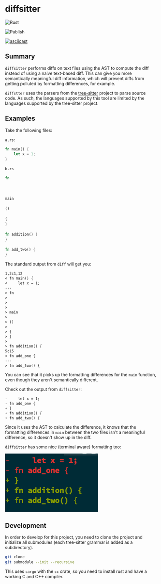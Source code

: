 # diffsitter

![Rust](https://github.com/afnanenayet/diffsitter/workflows/Rust/badge.svg)

![Publish](https://github.com/afnanenayet/diffsitter/workflows/Publish/badge.svg)

[![asciicast](https://asciinema.org/a/383291.svg)](https://asciinema.org/a/383291)

## Summary

`diffsitter` performs diffs on text files using the AST to compute the diff
instead of using a naive text-based diff. This can give you more semantically
meaningful diff information, which will prevent diffs from getting polluted by
formatting differences, for example.

`diffstter` uses the parsers from the
[tree-sitter](https://tree-sitter.github.io/tree-sitter/) project to parse
source code. As such, the languages supported by this tool are limited by the
languages supported by the tree-sitter project. 

## Examples

Take the following files:

`a.rs`:

```rust
fn main() {
    let x = 1;
}
```

`b.rs`

```rust
fn 



main

()

{
}

fn addition() {
}

fn add_two() {
}
```

The standard output from `diff` will get you:

```text
1,2c1,12
< fn main() {
<     let x = 1;
---
> fn
>
>
>
> main
>
> ()
>
> {
> }
>
> fn addition() {
5c15
< fn add_one {
---
> fn add_two() {
```

You can see that it picks up the formatting differences for the `main`
function, even though they aren't semantically different.

Check out the output from `diffsitter`:

```text
-     let x = 1;
- fn add_one {
+ }
+ fn addition() {
+ fn add_two() {
```

Since it uses the AST to calculate the difference, it knows that the formatting
differences in `main` between the two files isn't a meaningful difference, so
it doesn't show up in the diff.

`diffsitter` has some nice (terminal aware) formatting too:

![screenshot of rust diff](assets/rust_example.png)

## Development

In order to develop for this project, you need to clone the project and
initialize all submodules (each tree-sitter grammar is added as a
subdirectory).

```sh
git clone
git submodule --init --recursive
```

This uses `cargo` with the `cc` crate, so you need to install rust and have a
working C and C++ compiler.
